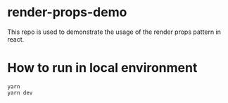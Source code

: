 # render-props-demo

This repo is used to demonstrate the usage of the render props pattern in react.

# How to run in local environment
```
yarn
yarn dev
```
